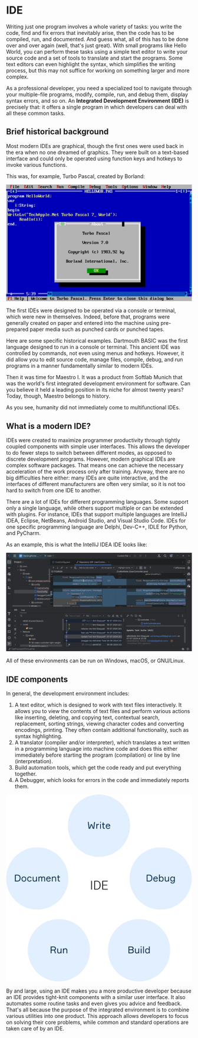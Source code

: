 # IDE

Writing just one program involves a whole variety of tasks: you write the code, find and fix errors that inevitably 
arise, then the code has to be compiled, run, and documented. And guess what, all of this has to be done over and over 
again (well, that's just great). With small programs like Hello World, you can perform these tasks using a simple text 
editor to write your source code and a set of tools to translate and start the programs. Some text editors can even 
highlight the syntax, which simplifies the writing process, but this may not suffice for working on something larger 
and more complex.

As a professional developer, you need a specialized tool to navigate through your multiple-file programs, modify, 
compile, run, and debug them, display syntax errors, and so on. An **Integrated Development Environment (IDE)** is precisely 
that: it offers a single program in which developers can deal with all these common tasks.

## Brief historical background

Most modern IDEs are graphical, though the first ones were used back in the era when no one dreamed of graphics. They 
were built on a text-based interface and could only be operated using function keys and hotkeys to invoke various 
functions. 

This was, for example, Turbo Pascal, created by Borland:

![ide_1.png](images/ide_1.png)

The first IDEs were designed to be operated via a console or terminal, which were new in themselves. Indeed, before 
that, programs were generally created on paper and entered into the machine using pre-prepared paper media such as 
punched cards or punched tapes.

Here are some specific historical examples. Dartmouth BASIC was the first language designed to run in a console or 
terminal. This ancient IDE was controlled by commands, not even using menus and hotkeys. However, it did allow you to 
edit source code, manage files, compile, debug, and run programs in a manner fundamentally similar to modern IDEs.

Then it was time for Maestro I. It was a product from Softlab Munich that was the world's first integrated development 
environment for software. Can you believe it held a leading position in its niche for almost twenty years? Today, though, 
Maestro belongs to history.

As you see, humanity did not immediately come to multifunctional IDEs.

## What is a modern IDE?

IDEs were created to maximize programmer productivity through tightly coupled components with simple user interfaces. 
This allows the developer to do fewer steps to switch between different modes, as opposed to discrete development 
programs. However, modern graphical IDEs are complex software packages. That means one can achieve the necessary 
acceleration of the work process only after training. Anyway, there are no big difficulties here either: many IDEs are 
quite interactive, and the interfaces of different manufacturers are often very similar, so it is not too hard to switch 
from one IDE to another.

There are a lot of IDEs for different programming languages. Some support only a single language, while others support 
multiple or can be extended with plugins. For instance, IDEs that support multiple languages are IntelliJ IDEA, Eclipse, 
NetBeans, Android Studio, and Visual Studio Code. IDEs for one specific programming language are Delphi, Dev-C++, IDLE 
for Python, and PyCharm.

As an example, this is what the IntelliJ IDEA IDE looks like:

![ide_2.png](images/ide_2.png)

All of these environments can be run on Windows, macOS, or GNU/Linux.

## IDE components

In general, the development environment includes:

1. A text editor, which is designed to work with text files interactively. It allows you to view the contents of text files 
and perform various actions like inserting, deleting, and copying text, contextual search, replacement, sorting strings, 
viewing character codes and converting encodings, printing. They often contain additional functionality, such as syntax 
highlighting.
2. A translator (compiler and/or interpreter), which translates a text written in a programming language into machine code 
and does this either immediately before starting the program (compilation) or line by line (interpretation).
3. Build automation tools, which get the code ready and put everything together.
4. A Debugger, which looks for errors in the code and immediately reports them.

![ide_3.svg](images/ide_3.svg)

By and large, using an IDE makes you a more productive developer because an IDE provides tight-knit components with a 
similar user interface. It also automates some routine tasks and even gives you advice and feedback. That's all because 
the purpose of the integrated environment is to combine various utilities into one product. This approach allows 
developers to focus on solving their core problems, while common and standard operations are taken care of by an IDE.
